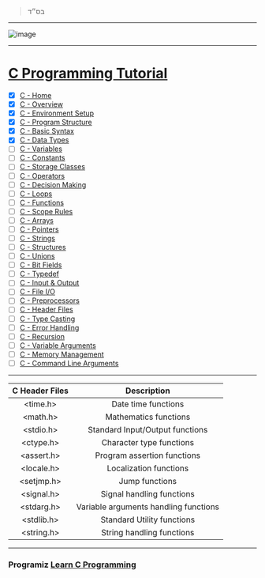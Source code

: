 > בס״ד

---

![image](https://user-images.githubusercontent.com/51442719/179425603-9e334cbc-5e1c-4975-9f45-a437c629fe44.png)

---

# [C Programming Tutorial](https://www.tutorialspoint.com/cprogramming/)
- [x] [C - Home](./C%20-%20Home.md)
- [x] [C - Overview](./C%20-%20Overview.md)
- [x] [C - Environment Setup](./C%20-%20Environment%20Setup.md)
- [x] [C - Program Structure](./C%20-%20Program%20Structure.md)
- [x] [C - Basic Syntax](https://github.com/AnLoMinus/Studies/blob/main/Programming/c/C%20-%20Basic%20Syntax.md)
- [x] [C - Data Types](./C%20-%20Data%20Types.md)
- [ ] [C - Variables](./C%20-%20Variables.md)
- [ ] [C - Constants]()
- [ ] [C - Storage Classes]()
- [ ] [C - Operators]()
- [ ] [C - Decision Making]()
- [ ] [C - Loops]()
- [ ] [C - Functions]()
- [ ] [C - Scope Rules]()
- [ ] [C - Arrays]()
- [ ] [C - Pointers]()
- [ ] [C - Strings]()
- [ ] [C - Structures]()
- [ ] [C - Unions]()
- [ ] [C - Bit Fields]()
- [ ] [C - Typedef]()
- [ ] [C - Input & Output]()
- [ ] [C - File I/O]()
- [ ] [C - Preprocessors]()
- [ ] [C - Header Files]()
- [ ] [C - Type Casting]()
- [ ] [C - Error Handling]()
- [ ] [C - Recursion]()
- [ ] [C - Variable Arguments]()
- [ ] [C - Memory Management]()
- [ ] [C - Command Line Arguments]()

---

| **C Header Files** |            **Description**            |
|:------------------:|:-------------------------------------:|
|      <time.h>      |          Date time functions          |
|      <math.h>      |         Mathematics functions         |
|      <stdio.h>     |    Standard Input/Output functions    |
|      <ctype.h>     |        Character type functions       |
|     <assert.h>     |      Program assertion functions      |
|     <locale.h>     |         Localization functions        |
|     <setjmp.h>     |             Jump functions            |
|     <signal.h>     |       Signal handling functions       |
|     <stdarg.h>     | Variable arguments handling functions |
|     <stdlib.h>     |       Standard Utility functions      |
|     <string.h>     |       String handling functions       |

---

### Programiz [Learn C Programming](https://www.programiz.com/c-programming)
